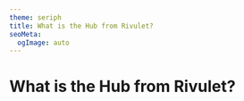 ```yaml
---
theme: seriph
title: What is the Hub from Rivulet?
seoMeta:
  ogImage: auto
---
```


# What is the Hub from Rivulet?

